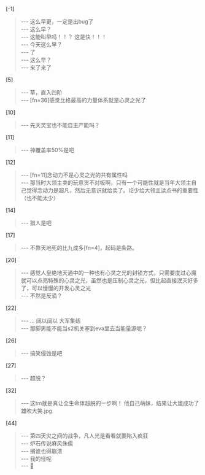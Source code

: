 
[-1] 
>--- 这么早更，一定是出bug了<br>
>--- 这么早？<br>
>--- 这能叫早吗！！？
这是快！！！<br>
>--- 今天这么早？<br>
>--- 了<br>
>--- 这么早？<br>
>--- 来了来了<br>

[5] 
>--- 草，直入四阶<br>
>--- [fn=36]感觉比格最高的力量体系就是心灵之光了<br>

[10] 
>--- 先天灵宝也不能自主产能吗？<br>

[11] 
>--- 神覆盖率50%是吧<br>

[12] 
>--- [fn=11]念动力不是心灵之光的共有属性吗<br>
>--- 那当时大领主卖的玩意货不对板啊，只有一个可能性就是当年大领主自己觉得念动力是超凡，然后无意识就给卖了。论少给大领主读点书的重要性（也不能太少）<br>

[14] 
>--- 猎人是吧<br>

[17] 
>--- 不靠天地死的比九成多[fn=4]，起码是条路。<br>

[20] 
>--- 感觉人皇绝地天通中的一种也有心灵之光的封锁方式，只需要度过心魔就可以点亮特殊的心灵之光，虽然也是压制心灵之光，但比起直接泯灭好多了，可以慢慢的开发心灵之光<br>
>--- 不然是反涌？<br>

[22] 
>--- …
阔以阔以
大军集结<br>
>--- 那脚男能不能当s2机关塞到eva里去当能量源呢？<br>

[26] 
>--- 搞笑侵蚀是吧<br>

[27] 
>--- 超脱？<br>

[32] 
>--- 这tm就是真让全生命体超脱的一步啊！
他自己萌妹，结果让大雄成功了
雄吹大笑.jpg<br>

[44] 
>--- 第四天灾之间的战争，凡人光是看看就要陷入疯狂<br>
>--- 炉石传说麻风侏儒<br>
>--- 搁谁也得崩溃<br>
>--- 我的怪呢<br>
>--- 🌿<br>
